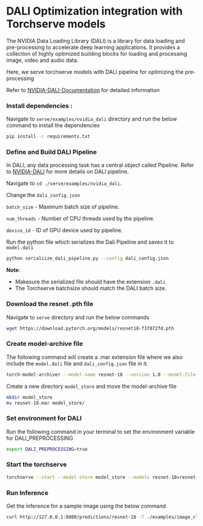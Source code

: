 # DALI Optimization integration with Torchserve models

The NVIDIA Data Loading Library (DALI) is a library for data loading and pre-processing to accelerate deep learning applications. It provides a collection of highly optimized building blocks for loading and processing image, video and audio data.

Here, we serve torchserve models with DALI pipeline for optimizing the pre-processing

Refer to [NVIDIA-DALI-Documentation](https://docs.nvidia.com/deeplearning/dali/user-guide/docs/index.html) for detailed information

### Install dependencies :

Navigate to `serve/examples/nvidia_dali` directory and run the below command to install the dependencies

```bash
pip install -r requirements.txt
```

### Define and Build DALI Pipeline

In DALI, any data processing task has a central object called Pipeline.
Refer to [NVIDIA-DALI](https://github.com/NVIDIA/DALI) for more details on DALI pipeline.

Navigate to `cd ./serve/examples/nvidia_dali`.

Change the `dali_config.json`

`batch_size` - Maximum batch size of pipeline.

`num_threads` - Number of CPU threads used by the pipeline.

`device_id` - ID of GPU device used by pipeline.

Run the python file which serializes the Dali Pipeline and saves it to `model.dali`

```bash
python serialiize_dali_pipeline.py --config dali_config.json
```

**__Note__**:

- Makesure the serialized file should have the extension `.dali`
- The Torchserve batchsize should match the DALI batch size.

### Download the resnet .pth file

Navigate to `serve` directory and run the below commands

```bash
wget https://download.pytorch.org/models/resnet18-f37072fd.pth
```

### Create model-archive file

The following command will create a .mar extension file where we also include the `model.dali` file and `dali_config.json` file in it.

```bash
torch-model-archiver --model-name resnet-18 --version 1.0 --model-file ./examples/image_classifier/resnet_18/model.py --serialized-file resnet18-f37072fd.pth --handler image_classifier --extra-files ./examples/image_classifier/index_to_name.json,./examples/nvidia_dali/model.dali,./examples/nvidia_dali/dali_config.json
```

Create a new directory `model_store` and move the model-archive file

```bash
mkdir model_store
mv resnet-18.mar model_store/
```

### Set environment for DALI

Run the following command in your terminal to set the environment variable for DALI_PREPROCESSING

```bash
export DALI_PREPROCESSING=true
```


### Start the torchserve

```bash
torchserve --start --model-store model_store --models resnet-18=resnet-18.mar
```

### Run Inference

Get the inference for a sample image using the below command

```bash
curl http://127.0.0.1:8080/predictions/resnet-18 -T ./examples/image_classifier/kitten.jpg
```
